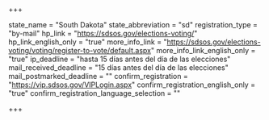 +++

state_name = "South Dakota"
state_abbreviation = "sd"
registration_type = "by-mail"
hp_link = "https://sdsos.gov/elections-voting/"
hp_link_english_only = "true"
more_info_link = "https://sdsos.gov/elections-voting/voting/register-to-vote/default.aspx"
more_info_link_english_only = "true"
ip_deadline = "hasta 15 días antes del día de las elecciones"
mail_received_deadline = "15 días antes del día de las elecciones"
mail_postmarked_deadline = ""
confirm_registration = "https://vip.sdsos.gov/VIPLogin.aspx"
confirm_registration_english_only = "true"
confirm_registration_language_selection = ""

+++